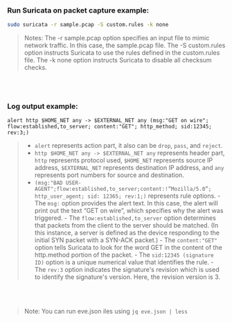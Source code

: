 ### Run Suricata on packet capture example:
```bash
sudo suricata -r sample.pcap -S custom.rules -k none
```
>Notes:
The -r sample.pcap option specifies an input file to mimic network traffic. In this case, the sample.pcap file.
The -S custom.rules option instructs Suricata to use the rules defined in the custom.rules file.
The -k none option instructs Suricata to disable all checksum checks.

</br>
</br>

### Log output example:
```
alert http $HOME_NET any -> $EXTERNAL_NET any (msg:"GET on wire"; flow:established,to_server; content:"GET"; http_method; sid:12345; rev:3;)
```
> - ```alert``` represents action part, it also can be ```drop```, ```pass```, and ```reject```.
> - ```http $HOME_NET any -> $EXTERNAL_NET any``` represents header part, ```http``` represents protocol used, ```$HOME_NET``` represents source IP address, ```$EXTERNAL_NET``` represents destination IP address, and ```any``` represents port numbers for source and destination.
> - ```(msg:"BAD USER-AGENT";flow:established,to_server;content:!”Mozilla/5.0”; http_user_agent; sid: 12365; rev:1;)``` represents rule options.
    - The ```msg:``` option provides the alert text. In this case, the alert will print out the text “GET on wire”, which specifies why the alert was triggered.
    - The ```flow:established,to_server``` option determines that packets from the client to the server should be matched. (In this instance, a server is defined as the device responding to the initial SYN packet with a SYN-ACK packet.)
    - The ```content:"GET"``` option tells Suricata to look for the word GET in the content of the http.method portion of the packet.
    - The ```sid:12345 (signature ID)``` option is a unique numerical value that identifies the rule.
    - The ```rev:3``` option indicates the signature's revision which is used to identify the signature's   version. Here, the revision version is 3.

</br>
</br>

> Note: You can run eve.json iles using ```jq eve.json | less```